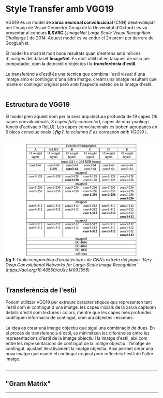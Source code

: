 # Style Transfer amb VGG19

VGG19 és un model de **xarxa neuronal convolucional** (CNN) desenvolupat per l'equip de Visual Geometry Group de la Universitat d'Oxford i es va presentar al concurs **ILSVRC** ( *ImageNet Large Scale Visual Recognition Challenge* ) de 2014. Aquest model es va endur el 2n premi per darrere de GoogLeNet.<br><br>El model ha mostrat molt bons resultats quan s'entrena amb milions d'imatges del dataset **ImageNet**. És molt utilitzat en tasques de visió per computador, com la detecció d'objectes i la **transferència d'estil**.<br><br>La transferència d'estil és una tècnica que combina l'estil visual d'una imatge amb el contingut d'una altra imatge, creant una imatge resultant que manté el contingut original però amb l'aspecte estètic de la imatge d'estil.<br><br>

## Estructura de VGG19

El model pren aquest nom per la seva arquitectura profunda de 19 capes (16 capes convolucionals, 3 capes *fully-connected*, capes de *max-pooling* i funció d'activació ReLU). Les capes convolucionals es troben agrupades en 5 blocs convolucionals ( ***fig 1***: *la columna E es correspon amb VGG19* ).<br><br>

![arquitectures de CNNs](CNN_architectures.png)
***fig 1***: *Taula comparativa d'arquitectures de CNNs extreta del paper 'Very Deep Convolutional Networks for Large-Scale Image Recognition' (https://doi.org/10.48550/arXiv.1409.1556)* <br><br>

## Transferència de l'estil

Podem utilitzar VGG19 per extreure característiques que representen tant l'estil com el contingut d'una imatge: les capes inicials de la xarxa capturen detalls d'estil com textures i colors, mentre que les capes més profundes codifiquen informació de contingut, com ara objectes i escenes.<br><br>La idea es crear una imatge objectiu que sigui una combinació de dues. En el procés de transferència d'estil, es minimitzen les diferències entre les representacions d'estil de la imatge objectiu i la imatge d'estil, així com entre les representacions de contingut de la imatge objectiu i l'imatge de contingut, ajustant iterativament la imatge objectiu. Això permet crear una nova imatge que manté el contingut original però reflecteix l'estil de l'altre imatge.<br><br>
___
## "Gram Matrix"


___